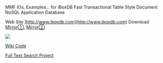 MMF IOs, Examples... for iBoxDB Fast Transactional Table Style Document NoSQL Application Database


Web Site  [http://www.iboxdb.com](http://www.iboxdb.com)  Download [Mirror①](https://sourceforge.net/projects/application-database/files/latest/download),   [Mirror②](https://github.com/iboxdb/hijk/raw/dependencies/kits/iBoxDBv291_25.zip)

![](https://github.com/iboxdb/forjava/raw/master/images/js.gif)

[Wiki Code](https://github.com/iboxdb/forjava/wiki)

[Full Text Search Project](https://github.com/iboxdb/ftserver)

 


